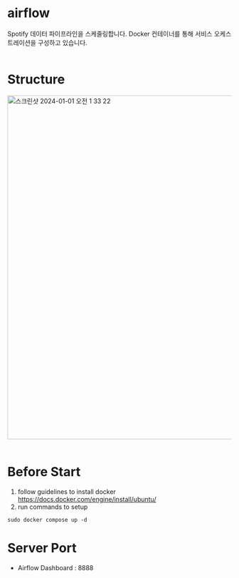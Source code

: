 # airflow
Spotify 데이터 파이프라인을 스케줄링합니다.
Docker 컨테이너를 통해 서비스 오케스트레이션을 구성하고 있습니다.<br><br>

# Structure
<img width="772" alt="스크린샷 2024-01-01 오전 1 33 22" src="https://github.com/Spotify-DemoProject/airflow/assets/130134750/cafead6b-f9f1-45cf-95fb-f1d05f43442f">
<br><br>

# Before Start
1. follow guidelines to install docker <br>
https://docs.docker.com/engine/install/ubuntu/
2. run commands to setup
```
sudo docker compose up -d
```

# Server Port
- Airflow Dashboard : 8888
